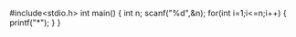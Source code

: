#include<stdio.h>
int main()
{
	int n;
	scanf("%d",&n);
	for(int i=1;i<=n;i++)
	{
		printf("*");
	}
}

